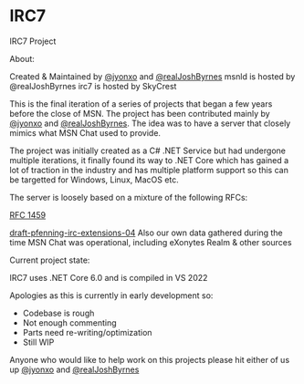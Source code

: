 # IRC7
IRC7 Project

About:

Created & Maintained by [@jyonxo](https://github.com/jyonxo) and [@realJoshByrnes](https://github.com/realJoshByrnes)
msnld is hosted by @realJoshByrnes
irc7 is hosted by SkyCrest

This is the final iteration of a series of projects that began a few years before the close of MSN. The project has been contributed mainly by [@jyonxo](https://github.com/jyonxo) and [@realJoshByrnes](https://github.com/realJoshByrnes). The idea was to have a server that closely mimics what MSN Chat used to provide.

The project was initially created as a C# .NET Service but had undergone multiple iterations, it finally found its way to .NET Core which has gained a lot of traction in the industry and has multiple platform support so this can be targetted for Windows, Linux, MacOS etc.

The server is loosely based on a mixture of the following RFCs:

[RFC 1459](https://datatracker.ietf.org/doc/html/rfc1459)

[draft-pfenning-irc-extensions-04](https://datatracker.ietf.org/doc/html/draft-pfenning-irc-extensions-04)
Also our own data gathered during the time MSN Chat was operational, including eXonytes Realm & other sources

Current project state:

IRC7 uses .NET Core 6.0 and is compiled in VS 2022

Apologies as this is currently in early development so:
- Codebase is rough
- Not enough commenting
- Parts need re-writing/optimization
- Still WIP

Anyone who would like to help work on this projects please hit either of us up [@jyonxo](https://github.com/jyonxo) and [@realJoshByrnes](https://github.com/realJoshByrnes)
